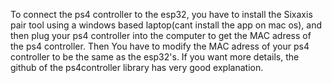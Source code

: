 To connect the ps4 controller to the esp32, you have to install the Sixaxis pair tool using a windows based laptop(cant install the app on mac os), and then plug your ps4 controller into the computer to get the MAC adress of the ps4 controller. Then You have to modify the MAC adress of your ps4 controller to be the same as the esp32's. If you want more details, the github of the ps4controller library has very good explanation. 